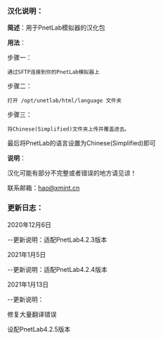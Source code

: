 ### **汉化说明：**

**简述**：用于PnetLab模拟器的汉化包

**用法**：

步骤一：

```
通过SFTP连接到你的PnetLab模拟器上
```

步骤二：

```
打开 /opt/unetlab/html/language 文件夹
```

步骤三：

```
将Chinese(Simplified)文件夹上传并覆盖进去。
```

最后将PnetLab的语言设置为Chinese(Simplified)即可



**说明**：

汉化可能有部分不完整或者错误的地方请见谅！

联系邮箱：hao@xmint.cn



### 更新日志：

2020年12月6日

--更新说明：适配PnetLab4.2.3版本

2021年1月5日

--更新说明：适配PnetLab4.2.4版本

2021年1月13日

--更新说明：

修复大量翻译错误

设配PnetLab4.2.5版本
